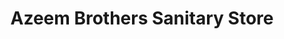 ---
title: "Azeem Brothers Sanitary Store"
url: /karachi/azeem-brothers-sanitary-store/
shop: office supplies
---